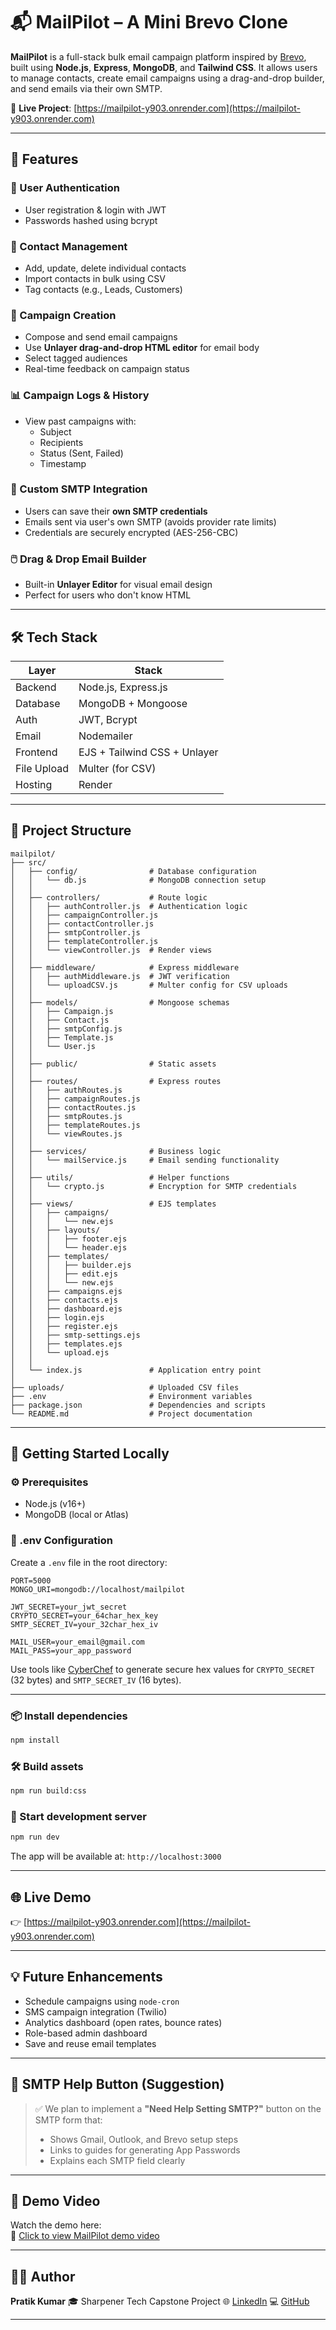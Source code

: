 # 📬 MailPilot – A Mini Brevo Clone

**MailPilot** is a full-stack bulk email campaign platform inspired by [Brevo](https://www.brevo.com/), built using **Node.js**, **Express**, **MongoDB**, and **Tailwind CSS**. It allows users to manage contacts, create email campaigns using a drag-and-drop builder, and send emails via their own SMTP.

🔗 **Live Project**: [https://mailpilot-y903.onrender.com](https://mailpilot-y903.onrender.com)

---

## 🚀 Features

### 👤 User Authentication

- User registration & login with JWT
- Passwords hashed using bcrypt

### 📇 Contact Management

- Add, update, delete individual contacts
- Import contacts in bulk using CSV
- Tag contacts (e.g., Leads, Customers)

### 📨 Campaign Creation

- Compose and send email campaigns
- Use **Unlayer drag-and-drop HTML editor** for email body
- Select tagged audiences
- Real-time feedback on campaign status

### 📊 Campaign Logs & History

- View past campaigns with:
  - Subject
  - Recipients
  - Status (Sent, Failed)
  - Timestamp

### 🔐 Custom SMTP Integration

- Users can save their **own SMTP credentials**
- Emails sent via user's own SMTP (avoids provider rate limits)
- Credentials are securely encrypted (AES-256-CBC)

### 🖱️ Drag & Drop Email Builder

- Built-in **Unlayer Editor** for visual email design
- Perfect for users who don't know HTML

---

## 🛠 Tech Stack

| Layer       | Stack                        |
| ----------- | ---------------------------- |
| Backend     | Node.js, Express.js          |
| Database    | MongoDB + Mongoose           |
| Auth        | JWT, Bcrypt                  |
| Email       | Nodemailer                   |
| Frontend    | EJS + Tailwind CSS + Unlayer |
| File Upload | Multer (for CSV)             |
| Hosting     | Render                       |

---

## 📁 Project Structure

```
mailpilot/
├── src/
│   ├── config/                # Database configuration
│   │   └── db.js              # MongoDB connection setup
│   │
│   ├── controllers/           # Route logic
│   │   ├── authController.js  # Authentication logic
│   │   ├── campaignController.js
│   │   ├── contactController.js
│   │   ├── smtpController.js
│   │   ├── templateController.js
│   │   └── viewController.js  # Render views
│   │
│   ├── middleware/            # Express middleware
│   │   ├── authMiddleware.js  # JWT verification
│   │   └── uploadCSV.js       # Multer config for CSV uploads
│   │
│   ├── models/                # Mongoose schemas
│   │   ├── Campaign.js
│   │   ├── Contact.js
│   │   ├── smtpConfig.js
│   │   ├── Template.js
│   │   └── User.js
│   │
│   ├── public/                # Static assets
│   │
│   ├── routes/                # Express routes
│   │   ├── authRoutes.js
│   │   ├── campaignRoutes.js
│   │   ├── contactRoutes.js
│   │   ├── smtpRoutes.js
│   │   ├── templateRoutes.js
│   │   └── viewRoutes.js
│   │
│   ├── services/              # Business logic
│   │   └── mailService.js     # Email sending functionality
│   │
│   ├── utils/                 # Helper functions
│   │   └── crypto.js          # Encryption for SMTP credentials
│   │
│   ├── views/                 # EJS templates
│   │   ├── campaigns/
│   │   │   └── new.ejs
│   │   ├── layouts/
│   │   │   ├── footer.ejs
│   │   │   └── header.ejs
│   │   ├── templates/
│   │   │   ├── builder.ejs
│   │   │   ├── edit.ejs
│   │   │   └── new.ejs
│   │   ├── campaigns.ejs
│   │   ├── contacts.ejs
│   │   ├── dashboard.ejs
│   │   ├── login.ejs
│   │   ├── register.ejs
│   │   ├── smtp-settings.ejs
│   │   ├── templates.ejs
│   │   └── upload.ejs
│   │
│   └── index.js               # Application entry point
│
├── uploads/                   # Uploaded CSV files
├── .env                       # Environment variables
├── package.json               # Dependencies and scripts
└── README.md                  # Project documentation
```

---

## 🧪 Getting Started Locally

### ⚙️ Prerequisites

- Node.js (v16+)
- MongoDB (local or Atlas)

### 🔐 .env Configuration

Create a `.env` file in the root directory:

```env
PORT=5000
MONGO_URI=mongodb://localhost/mailpilot

JWT_SECRET=your_jwt_secret
CRYPTO_SECRET=your_64char_hex_key
SMTP_SECRET_IV=your_32char_hex_iv

MAIL_USER=your_email@gmail.com
MAIL_PASS=your_app_password
```

Use tools like [CyberChef](https://gchq.github.io/CyberChef/) to generate secure hex values for `CRYPTO_SECRET` (32 bytes) and `SMTP_SECRET_IV` (16 bytes).

---

### 📦 Install dependencies

```bash
npm install
```

### 🛠 Build assets

```bash
npm run build:css
```

### 🚀 Start development server

```bash
npm run dev
```

The app will be available at: `http://localhost:3000`

---

## 🌐 Live Demo

👉 [https://mailpilot-y903.onrender.com](https://mailpilot-y903.onrender.com)

---

## 💡 Future Enhancements

- Schedule campaigns using `node-cron`
- SMS campaign integration (Twilio)
- Analytics dashboard (open rates, bounce rates)
- Role-based admin dashboard
- Save and reuse email templates

---

## 🙋 SMTP Help Button (Suggestion)

> ✅ We plan to implement a **"Need Help Setting SMTP?"** button on the SMTP form that:
>
> - Shows Gmail, Outlook, and Brevo setup steps
> - Links to guides for generating App Passwords
> - Explains each SMTP field clearly

---

## 🎥 Demo Video

Watch the demo here:  
🔗 [Click to view MailPilot demo video](https://drive.google.com/file/d/1QsX9GJ45P3UKlUuXa9o8dOEtYRYz2S--/view?usp=sharing)

---

## 👨‍💻 Author

**Pratik Kumar**
🎓 Sharpener Tech Capstone Project
🌐 [LinkedIn](https://www.linkedin.com/)
💻 [GitHub](https://github.com/)

---
